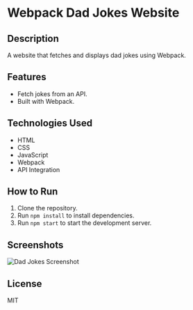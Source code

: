 # Webpack Dad Jokes Website

## Description
A website that fetches and displays dad jokes using Webpack.

## Features
- Fetch jokes from an API.
- Built with Webpack.

## Technologies Used
- HTML
- CSS
- JavaScript
- Webpack
- API Integration

## How to Run
1. Clone the repository.
2. Run `npm install` to install dependencies.
3. Run `npm start` to start the development server.

## Screenshots
![Dad Jokes Screenshot](./screenshot.png)

## License
MIT